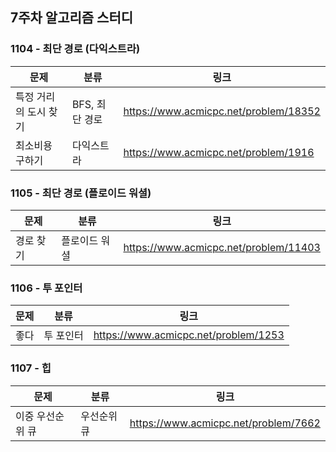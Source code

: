 ## 7주차 알고리즘 스터디  


### 1104 - 최단 경로 (다익스트라)

|문제|분류|링크|
|---|---|---|
|특정 거리의 도시 찾기|BFS, 최단 경로|https://www.acmicpc.net/problem/18352|
|최소비용 구하기|다익스트라|https://www.acmicpc.net/problem/1916|

### 1105 - 최단 경로 (플로이드 워셜)

|문제|분류|링크|
|---|---|---|
|경로 찾기|플로이드 워셜|https://www.acmicpc.net/problem/11403|

### 1106 - 투 포인터

|문제|분류|링크|
|---|---|---|
|좋다|투 포인터|https://www.acmicpc.net/problem/1253|

### 1107 - 힙

|문제|분류|링크|
|---|---|---|
|이중 우선순위 큐|우선순위 큐|https://www.acmicpc.net/problem/7662|